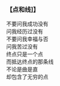 ### 【点和线]】

不要问我成功没有   
问我经历过没有   
不要问我幸福与否   
问我苦过没有   
终点只是一个点   
而抵达终点的那条线   
不论是曲是直   
却包含了无穷的点   
